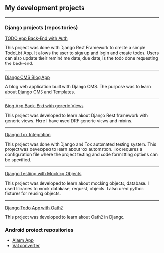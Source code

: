 ## My development projects

---

### Django projects (repositories)

[TODO App Back-End with Auth](https://github.com/sajib-4414/DRF-TodoList)

This project was done with Django Rest Framework to create a simple TodoList App. It allows the user to sign up and login and create todos.
Users can also update their remind me date, due date, is the todo done requesting the back-end.

---
[Django CMS Blog App](https://github.com/sajib-4414/BlogAppWIthDjango1_10)

A blog web application built with Django CMS. The purpose was to
learn about Django CMS and Templates.

---
[Blog App Back-End with generic Views](https://github.com/sajib-4414/django-rest-with-class-based-views)

This project was developed to learn about Django Rest framework with generic views. Here I have used 
DRF generic views and mixins.

---
[Django Tox Integration](https://github.com/sajib-4414/tox-learning-introduction)

This project was done with Django and Tox automated testing
system. This project was developed to learn about tox
automation. Tox requires a configuration file 
where the project testing and code formatting options can be specified.

---
[Django Testiing with Mocking Objects](https://github.com/sajib-4414/django-tests-mocking-objects-demo)

This project was developed to learn about mocking objects, database.
I used libraries to mock database, request, objects. I also used python fixtures for reusing objects.

---
[Django Todo App with Oath2](https://github.com/sajib-4414/django-todo-oauth2)

This project was developed to learn about Oath2 in Django.

### Android project repositories

- [Alarm App](https://github.com/sajib-4414/AlarmApp2)
- [Vat converter](https://github.com/sajib-4414/VatConverter)


